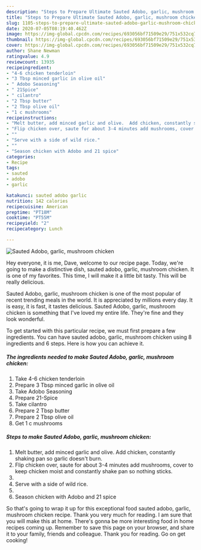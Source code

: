 ```yaml
---
description: "Steps to Prepare Ultimate Sauted Adobo, garlic, mushroom chicken"
title: "Steps to Prepare Ultimate Sauted Adobo, garlic, mushroom chicken"
slug: 1105-steps-to-prepare-ultimate-sauted-adobo-garlic-mushroom-chicken
date: 2020-07-05T08:19:40.462Z
image: https://img-global.cpcdn.com/recipes/693056bf71509e29/751x532cq70/sauted-adobo-garlic-mushroom-chicken-recipe-main-photo.jpg
thumbnail: https://img-global.cpcdn.com/recipes/693056bf71509e29/751x532cq70/sauted-adobo-garlic-mushroom-chicken-recipe-main-photo.jpg
cover: https://img-global.cpcdn.com/recipes/693056bf71509e29/751x532cq70/sauted-adobo-garlic-mushroom-chicken-recipe-main-photo.jpg
author: Shane Newman
ratingvalue: 4.9
reviewcount: 13935
recipeingredient:
- "4-6 chicken tenderloin"
- "3 Tbsp minced garlic in olive oil"
- " Adobo Seasoning"
- " 21Spice"
- " cilantro"
- "2 Tbsp butter"
- "2 Tbsp olive oil"
- "1 c mushrooms"
recipeinstructions:
- "Melt butter, add minced garlic and olive.  Add chicken, constantly shaking pan so garlic doesn&#39;t burn."
- "Flip chicken over, saute for about 3-4 minutes add mushrooms, cover to keep chicken moist and constantly shake pan so nothing sticks."
- ""
- "Serve with a side of wild rice."
- ""
- "Season chicken with Adobo and 21 spice"
categories:
- Recipe
tags:
- sauted
- adobo
- garlic

katakunci: sauted adobo garlic 
nutrition: 142 calories
recipecuisine: American
preptime: "PT18M"
cooktime: "PT55M"
recipeyield: "2"
recipecategory: Lunch

---
```



![Sauted Adobo, garlic, mushroom chicken](https://img-global.cpcdn.com/recipes/693056bf71509e29/751x532cq70/sauted-adobo-garlic-mushroom-chicken-recipe-main-photo.jpg)

Hey everyone, it is me, Dave, welcome to our recipe page. Today, we're going to make a distinctive dish, sauted adobo, garlic, mushroom chicken. It is one of my favorites. This time, I will make it a little bit tasty. This will be really delicious.

Sauted Adobo, garlic, mushroom chicken is one of the most popular of recent trending meals in the world. It is appreciated by millions every day. It is easy, it is fast, it tastes delicious. Sauted Adobo, garlic, mushroom chicken is something that I've loved my entire life. They're fine and they look wonderful.




To get started with this particular recipe, we must first prepare a few ingredients. You can have sauted adobo, garlic, mushroom chicken using 8 ingredients and 6 steps. Here is how you can achieve it.

<!--inarticleads1-->

##### The ingredients needed to make Sauted Adobo, garlic, mushroom chicken:

1. Take 4-6 chicken tenderloin
1. Prepare 3 Tbsp minced garlic in olive oil
1. Take  Adobo Seasoning
1. Prepare  21-Spice
1. Take  cilantro
1. Prepare 2 Tbsp butter
1. Prepare 2 Tbsp olive oil
1. Get 1 c mushrooms




<!--inarticleads2-->

##### Steps to make Sauted Adobo, garlic, mushroom chicken:

1. Melt butter, add minced garlic and olive.  Add chicken, constantly shaking pan so garlic doesn&#39;t burn.
1. Flip chicken over, saute for about 3-4 minutes add mushrooms, cover to keep chicken moist and constantly shake pan so nothing sticks.
1. 
1. Serve with a side of wild rice.
1. 
1. Season chicken with Adobo and 21 spice




So that's going to wrap it up for this exceptional food sauted adobo, garlic, mushroom chicken recipe. Thank you very much for reading. I am sure that you will make this at home. There's gonna be more interesting food in home recipes coming up. Remember to save this page on your browser, and share it to your family, friends and colleague. Thank you for reading. Go on get cooking!
